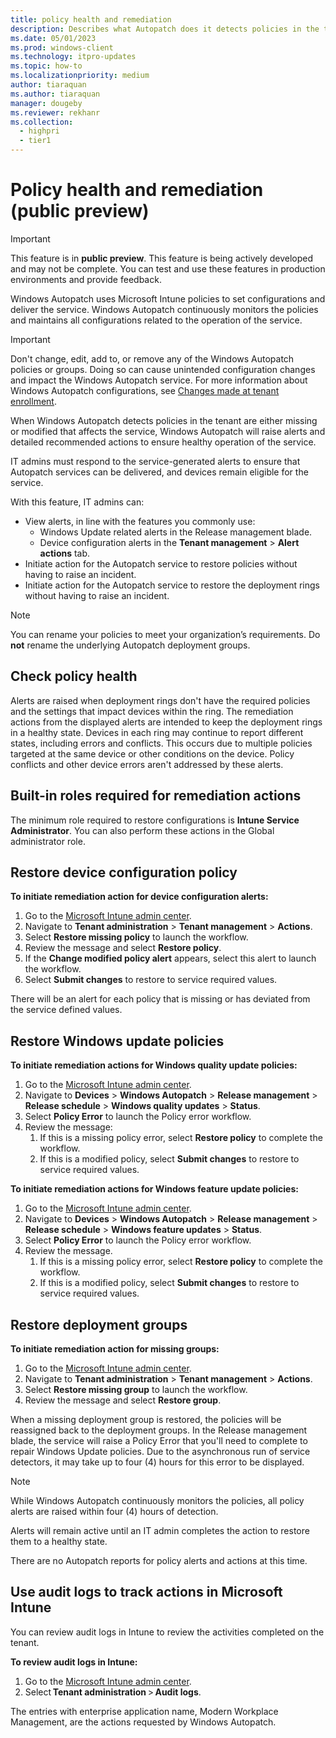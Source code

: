 ```yaml
---
title: policy health and remediation
description: Describes what Autopatch does it detects policies in the tenant are either missing or modified to states that affect the service
ms.date: 05/01/2023
ms.prod: windows-client
ms.technology: itpro-updates
ms.topic: how-to
ms.localizationpriority: medium
author: tiaraquan
ms.author: tiaraquan
manager: dougeby
ms.reviewer: rekhanr
ms.collection:
  - highpri
  - tier1
---
```


# Policy health and remediation (public preview)

> [!IMPORTANT]
> This feature is in **public preview**. This feature is being actively developed and may not be complete. You can test and use these features in production environments and provide feedback.

Windows Autopatch uses Microsoft Intune policies to set configurations and deliver the service. Windows Autopatch continuously monitors the policies and maintains all configurations related to the operation of the service.

> [!IMPORTANT]
> Don't change, edit, add to, or remove any of the Windows Autopatch policies or groups. Doing so can cause unintended configuration changes and impact the Windows Autopatch service. For more information about Windows Autopatch configurations, see [Changes made at tenant enrollment](../references/windows-autopatch-changes-to-tenant.md).

When Windows Autopatch detects policies in the tenant are either missing or modified that affects the service, Windows Autopatch will raise alerts and detailed recommended actions to ensure healthy operation of the service.

IT admins must respond to the service-generated alerts to ensure that Autopatch services can be delivered, and devices remain eligible for the service.

With this feature, IT admins can:  

- View alerts, in line with the features you commonly use:
    - Windows Update related alerts in the Release management blade.
    - Device configuration alerts in the **Tenant management** > **Alert actions** tab.
- Initiate action for the Autopatch service to restore policies without having to raise an incident.
- Initiate action for the Autopatch service to restore the deployment rings without having to raise an incident.

> [!NOTE]
> You can rename your policies to meet your organization’s requirements. Do **not** rename the underlying Autopatch deployment groups.

## Check policy health

Alerts are raised when deployment rings don't have the required policies and the settings that impact devices within the ring. The remediation actions from the displayed alerts are intended to keep the deployment rings in a healthy state. Devices in each ring may continue to report different states, including errors and conflicts. This occurs due to multiple policies targeted at the same device or other conditions on the device. Policy conflicts and other device errors aren't addressed by these alerts.

## Built-in roles required for remediation actions

The minimum role required to restore configurations is **Intune Service Administrator**. You can also perform these actions in the Global administrator role.

## Restore device configuration policy  

**To initiate remediation action for device configuration alerts:**

1. Go to the [Microsoft Intune admin center](https://go.microsoft.com/fwlink/?linkid=2109431).
1. Navigate to **Tenant administration** > **Tenant management** > **Actions**.
1. Select **Restore missing policy** to launch the workflow.
1. Review the message and select **Restore policy**.
1. If the **Change modified policy alert** appears, select this alert to launch the workflow.
1. Select **Submit changes** to restore to service required values.

There will be an alert for each policy that is missing or has deviated from the service defined values.

## Restore Windows update policies  

**To initiate remediation actions for Windows quality update policies:**

1. Go to the [Microsoft Intune admin center](https://go.microsoft.com/fwlink/?linkid=2109431).
1. Navigate to **Devices** > **Windows Autopatch** > **Release management** > **Release schedule** > **Windows quality updates** > **Status**.
1. Select **Policy Error** to launch the Policy error workflow.
1. Review the message:
    1. If this is a missing policy error, select **Restore policy** to complete the workflow.
    2. If this is a modified policy, select **Submit changes** to restore to service required values.

**To initiate remediation actions for Windows feature update policies:**

1. Go to the [Microsoft Intune admin center](https://go.microsoft.com/fwlink/?linkid=2109431).  
1. Navigate to **Devices** > **Windows Autopatch** > **Release management** > **Release schedule** > **Windows feature updates** > **Status**.
1. Select **Policy Error** to launch the Policy error workflow.
1. Review the message.
    1. If this is a missing policy error, select **Restore policy** to complete the workflow.
    2. If this is a modified policy, select **Submit changes** to restore to service required values.

## Restore deployment groups  

**To initiate remediation action for missing groups:**

1. Go to the [Microsoft Intune admin center](https://go.microsoft.com/fwlink/?linkid=2109431).
1. Navigate to **Tenant administration** > **Tenant management** > **Actions**.
1. Select **Restore missing group** to launch the workflow.
1. Review the message and select **Restore group**.

When a missing deployment group is restored, the policies will be reassigned back to the deployment groups. In the Release management blade, the service will raise a Policy Error that you'll need to complete to repair Windows Update policies. Due to the asynchronous run of service detectors, it may take up to four (4) hours for this error to be displayed.

> [!NOTE]
> While Windows Autopatch continuously monitors the policies, all policy alerts are raised within four (4) hours of detection.<p>Alerts will remain active until an IT admin completes the action to restore them to a healthy state.</p>

There are no Autopatch reports for policy alerts and actions at this time.

## Use audit logs to track actions in Microsoft Intune

You can review audit logs in Intune to review the activities completed on the tenant.

**To review audit logs in Intune:**

1. Go to the [Microsoft Intune admin center](https://go.microsoft.com/fwlink/?linkid=2109431).
1. Select **Tenant administration** > **Audit logs**.

The entries with enterprise application name, Modern Workplace Management, are the actions requested by Windows Autopatch.
